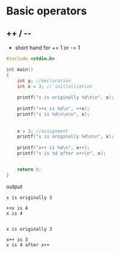 # Basic operators
## ++ / --
- short hand for += 1 or -= 1
```C
#include <stdio.h>

int main()
{
    int y; //declaration
    int x = 3; // initialization
    
    printf("x is originally %d\n\n", x);
    
    printf("++x is %d\n", ++x);
    printf("x is %d\n\n\n", x);
    
    
    x = 3; //assignment
    printf("x is originally %d\n\n", x);
    
    printf("x++ is %d\n", x++);
    printf("x is %d after x++\n", x);


    return 0;
}
```

output
```
x is originally 3

++x is 4
x is 4


x is originally 3

x++ is 3
x is 4 after x++
```
